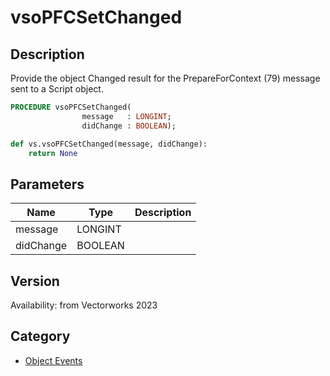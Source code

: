 # vsoPFCSetChanged

## Description
Provide the object Changed result for the PrepareForContext (79) message sent to a Script object.

```pascal
PROCEDURE vsoPFCSetChanged(
				message   : LONGINT;
				didChange : BOOLEAN);
```

```python
def vs.vsoPFCSetChanged(message, didChange):
    return None
```

## Parameters
|Name|Type|Description|
|---|---|---|
|message|LONGINT|   |
|didChange|BOOLEAN|   |

## Version
Availability: from Vectorworks 2023

## Category
* [Object Events](../Categories/Object%20Events.md)
